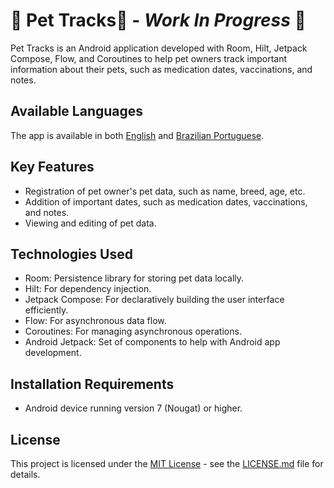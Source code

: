 # 🚧 Pet Tracks🐾 - *Work In Progress* 🚧

Pet Tracks is an Android application developed with Room, Hilt, Jetpack Compose, Flow, and
Coroutines to help pet owners track important information about their pets, such as medication
dates, vaccinations, and notes.

## Available Languages

The app is available in both [English](README.md) and [Brazilian Portuguese](README.pt-br.md).

## Key Features

- Registration of pet owner's pet data, such as name, breed, age, etc.
- Addition of important dates, such as medication dates, vaccinations, and notes.
- Viewing and editing of pet data.

## Technologies Used

- Room: Persistence library for storing pet data locally.
- Hilt: For dependency injection.
- Jetpack Compose: For declaratively building the user interface efficiently.
- Flow: For asynchronous data flow.
- Coroutines: For managing asynchronous operations.
- Android Jetpack: Set of components to help with Android app development.

## Installation Requirements

- Android device running version 7 (Nougat) or higher.

## License

This project is licensed under the [MIT License](https://opensource.org/licenses/MIT) - see
the [LICENSE.md](LICENSE) file for details.